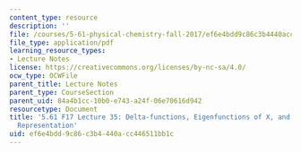 ```yaml
---
content_type: resource
description: ''
file: /courses/5-61-physical-chemistry-fall-2017/ef6e4bdd9c86c3b4440acc446511bb1c_MIT5_61F17_lec35.pdf
file_type: application/pdf
learning_resource_types:
- Lecture Notes
license: https://creativecommons.org/licenses/by-nc-sa/4.0/
ocw_type: OCWFile
parent_title: Lecture Notes
parent_type: CourseSection
parent_uid: 84a4b1cc-10b0-e743-a24f-06e70616d942
resourcetype: Document
title: '5.61 F17 Lecture 35: Delta-functions, Eigenfunctions of X, and Discrete Variable
  Representation'
uid: ef6e4bdd-9c86-c3b4-440a-cc446511bb1c
---
```

